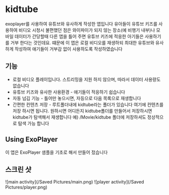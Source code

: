 
# kidtube
exoplayer를 사용하여 유튜브와 유사하게 작성한 앱입니다
유아들이 유튜브 키즈를 사용하여 비디오 시청시 불편했던 점은 와이파이가 되지 않는 장소(예 비행기 내부)나 모바일 데이터가 간당할때 다른 앱을 틀어 주면 유튜브 키즈에 적응한 아기들은 사용하기를 거부 한다는 것인데요.
떄문에 이 앱은 로컬 비디오를 재생하되 최대한 유튜브와 유사하게 작성하여 애기들이 거부감 없이 사용하도록 작성하였습니다

## 기능 ##
* 로컬 비디오 플레이입니다. 스트리밍을 지원 하지 않으며, 따라서 데이터 사용량도 없습니다
* 유튜브 키즈와 유사한 사용환경 - 애기들이 적응하기 쉽습니다
* 자동 넘김 기능 - 틀어만 놓으시면, 자등으로 다음 목록으로 재생합니다
* 간편한 컨텐츠 저장 - 루트폴더내에 kidtube라는 폴더가 있습니다 여기에 컨텐츠를 저장 하시면 됩니다. 원하시면 어디든지 kidtube폴더를 만들어서 저장하시면 kidtube가 탐색해서 재생합니다 예) /Movie/kidtube 폴더에 저장하셔도 정상적으로 탐색 가능 합니다

## Using ExoPlayer ##
이 앱은 ExoPlayer 샘플을 기초로 해서 만들어 젔습니다

[Using ExoPlayer]: https://github.com/google/ExoPlayer

## 스크린 샷 ##
![main activity](/Saved Pictures/main.png)
![player activity](/Saved Pictures/player.png)
